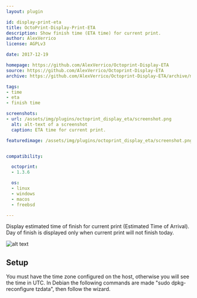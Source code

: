 ```yaml
---
layout: plugin

id: display-print-eta
title: OctoPrint-Display-Print-ETA
description: Show finish time (ETA time) for current print.
author: AlexVerrico
license: AGPLv3

date: 2017-12-19

homepage: https://github.com/AlexVerrico/Octoprint-Display-ETA
source: https://github.com/AlexVerrico/Octoprint-Display-ETA
archive: https://github.com/AlexVerrico/Octoprint-Display-ETA/archive/master.zip

tags:
- time
- eta
- finish time

screenshots:
- url: /assets/img/plugins/octoprint_display_eta/screenshot.png
  alt: alt-text of a screenshot
  caption: ETA time for current print.

featuredimage: /assets/img/plugins/octoprint_display_eta/screenshot.png


compatibility:

  octoprint:
  - 1.3.6

  os:
  - linux
  - windows
  - macos
  - freebsd

---
```


Display estimated time of finish for current print (Estimated Time of Arrival). Day of finish is displayed only when current print will not finish today.

![alt text](/assets/img/plugins/octoprint_display_eta/screenshot.png)

## Setup


You must have the time zone configured on the host, otherwise you will see the time in UTC.
In Debian the following commands are made "sudo dpkg-reconfigure tzdata", then follow the wizard.
